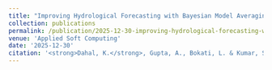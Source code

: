 ```yaml
---
title: "Improving Hydrological Forecasting with Bayesian Model Averaging Over Multiple Loss Functions"
collection: publications
permalink: /publication/2025-12-30-improving-hydrological-forecasting-with-bayesian-m
venue: 'Applied Soft Computing'
date: '2025-12-30'
citation: '<strong>Dahal, K.</strong>, Gupta, A., Bokati, L. & Kumar, S.* (Under Review). &quot;Improving Hydrological Forecasting with Bayesian Model Averaging Over Multiple Loss Functions.&quot; <i>Applied Soft Computing</i>.'
---
```


